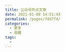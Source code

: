 ```yaml
---
title: 公众号热点文章
date: 2021-01-08 14:51:43
permalink: /pages/fdd7f4/
categories: 
  - 更多
  - 收藏
tags: 
  - 
---
```

